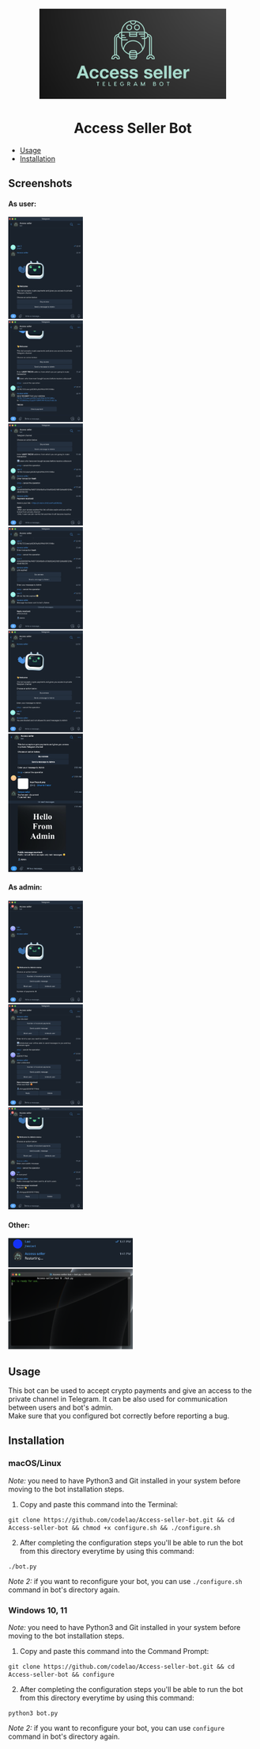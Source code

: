 <p align="center">
  <img src="READMEimages/banner.png" width="75%">
</p>

<h1 align="center">
    Access Seller Bot
</h1>

* [Usage](#usage)
* [Installation](#installation)


## Screenshots
#### As user:
<p>
  <img src="READMEimages/user1.png" width="30%"></br>
  <img src="READMEimages/user2.png" width="30%"></br>
  <img src="READMEimages/user3.png" width="30%"></br>
  <img src="READMEimages/user4.png" width="30%"></br>
  <img src="READMEimages/user5.png" width="30%"></br>
  <img src="READMEimages/user6.png" width="30%"></br>
</p>

#### As admin:
<p>
  <img src="READMEimages/admin1.png" width="30%"></br>
  <img src="READMEimages/admin2.png" width="30%"></br>
  <img src="READMEimages/admin3.png" width="30%"></br>
</p>

#### Other:
<p>
  <img src="READMEimages/restart.png" width="50%"></br>
  <img src="READMEimages/running.png" width="50%"></br>
</p>


## Usage
This bot can be used to accept crypto payments and give an access to the private channel in Telegram. It can be also used for communication between users and bot's admin.</br>Make sure that you configured bot correctly before reporting a bug.


## Installation
### macOS/Linux
*Note:* you need to have Python3 and Git installed in your system before moving to the bot installation steps.
1. Copy and paste this command into the Terminal:
```
git clone https://github.com/codelao/Access-seller-bot.git && cd Access-seller-bot && chmod +x configure.sh && ./configure.sh
```
2. After completing the configuration steps you'll be able to run the bot from this directory everytime by using this command:
```
./bot.py
```
*Note 2:* if you want to reconfigure your bot, you can use `./configure.sh` command in bot's directory again.

### Windows 10, 11
*Note:* you need to have Python3 and Git installed in your system before moving to the bot installation steps.
1. Copy and paste this command into the Command Prompt:
```
git clone https://github.com/codelao/Access-seller-bot.git && cd Access-seller-bot && configure
```
2. After completing the configuration steps you'll be able to run the bot from this directory everytime by using this command:
```
python3 bot.py
```
*Note 2:* if you want to reconfigure your bot, you can use `configure` command in bot's directory again.
